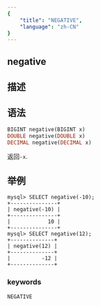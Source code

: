 ```yaml
---
{
    "title": "NEGATIVE",
    "language": "zh-CN"
}
---
```


## negative

## 描述
## 语法

```sql
BIGINT negative(BIGINT x)
DOUBLE negative(DOUBLE x)
DECIMAL negative(DECIMAL x)
```
返回`-x`.

## 举例

```
mysql> SELECT negative(-10);
+---------------+
| negative(-10) |
+---------------+
|            10 |
+---------------+
mysql> SELECT negative(12);
+--------------+
| negative(12) |
+--------------+
|          -12 |
+--------------+
```

### keywords
	NEGATIVE
